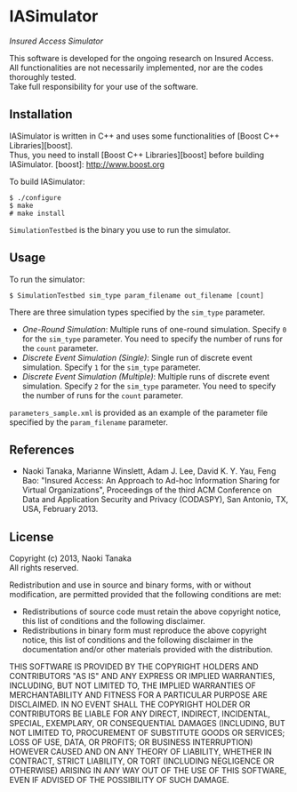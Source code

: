 IASimulator
===========

*Insured Access Simulator*

This software is developed for the ongoing research on Insured Access.  
All functionalities are not necessarily implemented, nor are the codes thoroughly tested.  
Take full responsibility for your use of the software. 


Installation
------------

IASimulator is written in C++ and uses some functionalities of [Boost C++ Libraries][boost].  
Thus, you need to install [Boost C++ Libraries][boost] before building IASimulator.
[boost]: http://www.boost.org

To build IASimulator:

    $ ./configure
    $ make
    # make install

`SimulationTestbed` is the binary you use to run the simulator.


Usage
-----

To run the simulator:

    $ SimulationTestbed sim_type param_filename out_filename [count]

There are three simulation types specified by the `sim_type` parameter.

* *One-Round Simulation*: Multiple runs of one-round simulation. Specify `0` for the `sim_type` parameter. You need to specify the number of runs for the `count` parameter.
* *Discrete Event Simulation (Single)*: Single run of discrete event simulation. Specify `1` for the `sim_type` parameter.
* *Discrete Event Simulation (Multiple)*: Multiple runs of discrete event simulation. Specify `2` for the `sim_type` parameter.  You need to specify the number of runs for the `count` parameter.

`parameters_sample.xml` is provided as an example of the parameter file specified by the `param_filename` parameter.


References
----------

* Naoki Tanaka, Marianne Winslett, Adam J. Lee, David K. Y. Yau, Feng Bao: "Insured Access: An Approach to Ad-hoc Information Sharing for Virtual Organizations", Proceedings of the third ACM Conference on Data and Application Security and Privacy (CODASPY), San Antonio, TX, USA, February 2013.


License
-------

Copyright (c) 2013, Naoki Tanaka  
All rights reserved.

Redistribution and use in source and binary forms, with or without modification, are permitted provided that the following conditions are met:

* Redistributions of source code must retain the above copyright notice, this list of conditions and the following disclaimer.
* Redistributions in binary form must reproduce the above copyright notice, this list of conditions and the following disclaimer in the documentation and/or other materials provided with the distribution.

THIS SOFTWARE IS PROVIDED BY THE COPYRIGHT HOLDERS AND CONTRIBUTORS "AS IS" AND ANY EXPRESS OR IMPLIED WARRANTIES, INCLUDING, BUT NOT LIMITED TO, THE IMPLIED WARRANTIES OF MERCHANTABILITY AND FITNESS FOR A PARTICULAR PURPOSE ARE DISCLAIMED. IN NO EVENT SHALL THE COPYRIGHT HOLDER OR CONTRIBUTORS BE LIABLE FOR ANY DIRECT, INDIRECT, INCIDENTAL, SPECIAL, EXEMPLARY, OR CONSEQUENTIAL DAMAGES (INCLUDING, BUT NOT LIMITED TO, PROCUREMENT OF SUBSTITUTE GOODS OR SERVICES; LOSS OF USE, DATA, OR PROFITS; OR BUSINESS INTERRUPTION) HOWEVER CAUSED AND ON ANY THEORY OF LIABILITY, WHETHER IN CONTRACT, STRICT LIABILITY, OR TORT (INCLUDING NEGLIGENCE OR OTHERWISE) ARISING IN ANY WAY OUT OF THE USE OF THIS SOFTWARE, EVEN IF ADVISED OF THE POSSIBILITY OF SUCH DAMAGE.
